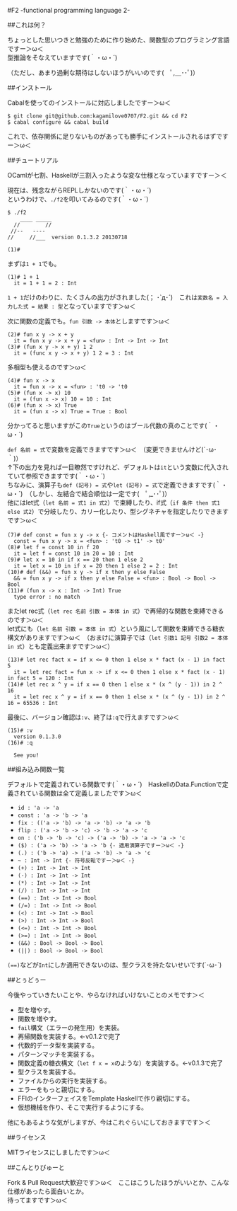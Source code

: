 #F2 -functional programming language 2-

##これは何？

ちょっとした思いつきと勉強のために作り始めた、関数型のプログラミング言語ですー＞ω＜  
型推論をそなえていますです(｀・ω・´)

（ただし、あまり過剰な期待はしないほうがいいのです(　ﾟ,＿･･ﾟ)）

##インストール

Cabalを使ってのインストールに対応しましたですー＞ω＜

```
$ git clone git@github.com:kagamilove0707/F2.git && cd F2
$ cabal configure && cabal build
```

これで、依存関係に足りないものがあっても勝手にインストールされるはずですー＞ω＜

##チュートリアル

OCamlが七割、Haskellが三割入ったような変な仕様となっていますですー＞＜

現在は、残念ながらREPLしかないのです(｀・ω・´)  
というわけで、`./f2`を叩いてみるのです(｀・ω・´）

```
$ ./f2
    ____ _____
  //        //
 //--   ----
//     //___  version 0.1.3.2 20130718

(1)#
```

まずは`1 + 1`でも。

```
(1)# 1 + 1
  it = 1 + 1 = 2 : Int
```

`1 + 1`だけのわりに、たくさんの出力がされました(； ･\`д･´)　これは`変数名 = 入力した式 = 結果 : 型`となっていますです＞ω＜

次に関数の定義でも。`fun 引数 -> 本体`としますです＞ω＜

```
(2)# fun x y -> x + y
  it = fun x y -> x + y = <fun> : Int -> Int -> Int
(3)# (fun x y -> x + y) 1 2
  it = (func x y -> x + y) 1 2 = 3 : Int
```

多相型も使えるのです＞ω＜

```
(4)# fun x -> x
  it = fun x -> x = <fun> : 't0 -> 't0
(5)# (fun x -> x) 10
  it = (fun x -> x) 10 = 10 : Int
(6)# (fun x -> x) True
  it = (fun x -> x) True = True : Bool
```

分かってると思いますがこの`True`というのはブール代数の真のことです(｀・ω・´)  

`def 名前 = 式`で変数を定義できますです＞ω＜　（変更できませんけど(´･ω･｀)）  
↑下の出力を見れば一目瞭然ですけれど、デフォルトは`it`という変数に代入されていて参照できますです(｀・ω・´)  
ちなみに、演算子も`def (記号) = 式`や`let (記号) = 式`で定義できますです(｀・ω・´)　（しかし、左結合で結合順位は一定です(　ﾟ,_･･ﾟ)）  
他にはlet式（`let 名前 = 式1 in 式2`）で束縛したり、if式（`if 条件 then 式1 else 式2`）で分岐したり、カリー化したり、型シグネチャを指定したりできますです＞ω＜  

```
(7)# def const = fun x y -> x {- コメントはHaskell風ですー＞ω＜ -}
  const = fun x y -> x = <fun> : 't0 -> t1' -> t0'
(8)# let f = const 10 in f 20
  it = let f = const 10 in 20 = 10 : Int
(9)# let x = 10 in if x == 20 then 1 else 2
  it = let x = 10 in if x = 20 then 1 else 2 = 2 : Int
(10)# def (&&) = fun x y -> if x then y else False
  && = fun x y -> if x then y else False = <fun> : Bool -> Bool -> Bool
(11)# (fun x -> x : Int -> Int) True
  type error : no match
```

またlet rec式（`let rec 名前 引数 = 本体 in 式`）で再帰的な関数を束縛できるのです＞ω＜  
let式にも（`let 名前 引数 = 本体 in 式`）という風にして関数を束縛できる糖衣構文がありますです＞ω＜　（おまけに演算子では（`let 引数1 記号 引数2 = 本体 in 式`）とも定義出来ますです＞ω＜）

```
(13)# let rec fact x = if x <= 0 then 1 else x * fact (x - 1) in fact 5
  it = let rec fact = fun x -> if x <= 0 then 1 else x * fact (x - 1) in fact 5 = 120 : Int
(14)# let rec x ^ y = if x == 0 then 1 else x * (x ^ (y - 1)) in 2 ^ 16
  it = let rec x ^ y = if x == 0 then 1 else x * (x ^ (y - 1)) in 2 ^ 16 = 65536 : Int
```

最後に、バージョン確認は`:v`、終了は`:q`で行えますです＞ω＜

```
(15)# :v
  version 0.1.3.0
(16)# :q

  See you!
```

##組み込み関数一覧

デフォルトで定義されている関数です(｀・ω・´)　HaskellのData.Functionで定義されている関数は全て定義しましたです＞ω＜

  * `id : 'a -> 'a`
  * `const : 'a -> 'b -> 'a`
  * `fix : (('a -> 'b) -> 'a -> 'b) -> 'a -> 'b`
  * `flip : ('a -> 'b -> 'c) -> 'b -> 'a -> 'c`
  * `on : ('b -> 'b -> 'c) -> ('a -> 'b) -> 'a -> 'a -> 'c`
  * `($) : ('a -> 'b) -> 'a -> 'b {- 適用演算子ですー＞ω＜ -}`
  * `(.) : ('b -> 'a) -> ('a -> 'b) -> 'a -> 'c`
  * `~ : Int -> Int {- 符号反転ですー＞ω＜ -}`
  * `(+) : Int -> Int -> Int`
  * `(-) : Int -> Int -> Int`
  * `(*) : Int -> Int -> Int`
  * `(/) : Int -> Int -> Int`
  * `(==) : Int -> Int -> Bool`
  * `(/=) : Int -> Int -> Bool`
  * `(<) : Int -> Int -> Bool`
  * `(>) : Int -> Int -> Bool`
  * `(<=) : Int -> Int -> Bool`
  * `(>=) : Int -> Int -> Bool`
  * `(&&) : Bool -> Bool -> Bool`
  * `(||) : Bool -> Bool -> Bool`

`(==)`などが`Int`にしか適用できないのは、型クラスを持たないせいです(´･ω･`)

##とぅどぅー

今後やっていきたいことや、やらなければいけないことのメモです＞＜

  * 型を増やす。
  * 関数を増やす。
  * `fail`構文（エラーの発生用）を実装。
  * 再帰関数を実装する。←v0.1.2で完了
  * 代数的データ型を実装する。
  * パターンマッチを実装する。
  * 関数定義の糖衣構文（`let f x = x`のような）を実装する。←v0.1.3で完了
  * 型クラスを実装する。
  * ファイルからの実行を実装する。
  * エラーをもっと親切にする。
  * FFIのインターフェイスをTemplate Haskellで作り親切にする。
  * 仮想機械を作り、そこで実行するようにする。

他にもあるような気がしますが、今はこれぐらいにしておきますです＞＜

##ライセンス

MITライセンスにしましたです＞ω＜

##こんとりびゅーと

Fork & Pull Request大歓迎です＞ω＜　ここはこうしたほうがいいとか、こんな仕様があったら面白いとか。  
待ってますです＞ω＜

